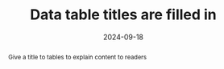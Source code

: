 ---
title: Data table titles are filled in
abstract: Give a title to tables to explain content to readers
categories:
  - Structure and Code
agrege: O4237-E076
opquast: 4 237
indiceebook: "76"
description: Rule 076
before: "075"
weight: "076"
after: "077"
actif: "1"
layout: rules
date: 2024-09-18
tags:
  - display
  - Accessibility
  - Readability
objectif:
  - Allow technical help users to easily identify the nature of information provided by a table.
  - Improve accessibility of content to readers with disabilities
Meo:
  - Use and fill the HTML caption element for each data array.
  - In this case, use a hiding caption element on the display.
Controle:
  - Check the source code of the HTML page of the epub and the presence of the element caption. If this element is hidden in display using a CSS class, make sure it remains accessible for screen readers.
epubcheck: null
ace: null
humancheck: true
ReadiumGoToolkit: null
Source:
  - Opquast
Referentiel:
  - "[Web Content Accessibility Guidelines (WCAG) 1.3.1 Info and Relationships Level A](https://www.w3.org/TR/WCAG22/#info-and-relationships)"
steps:
  - Design
---